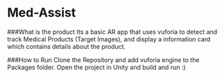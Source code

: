 # Med-Assist

###What is the product
Its a basic AR app that uses vuforia to detect and track Medical Products (Target Images), and display a information card which contains details about the product.

###How to Run
Clone the Repository and add vuforia engine to the Packages folder. Open the project in Unity and build and run :)
